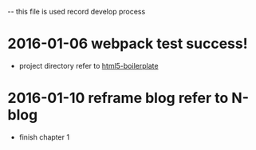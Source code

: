 -- this file is used record develop process

#  2016-01-06 webpack test success!
   * project directory refer to [html5-boilerplate](https://github.com/h5bp/html5-boilerplate)

# 2016-01-10 reframe blog refer to N-blog
  * finish chapter 1



           


